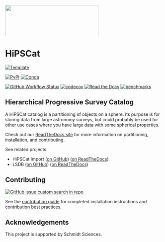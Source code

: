 <img src="https://github.com/lincc-frameworks/tape/blob/main/docs/DARK_Combo_sm.png?raw=true" width="300" height="100">

# HiPSCat

[![Template](https://img.shields.io/badge/Template-LINCC%20Frameworks%20Python%20Project%20Template-brightgreen)](https://lincc-ppt.readthedocs.io/en/latest/)

[![PyPI](https://img.shields.io/pypi/v/hipscat?color=blue&logo=pypi&logoColor=white)](https://pypi.org/project/hipscat/)
[![Conda](https://img.shields.io/conda/vn/conda-forge/hipscat.svg?color=blue&logo=condaforge&logoColor=white)](https://anaconda.org/conda-forge/hipscat)

[![GitHub Workflow Status](https://img.shields.io/github/actions/workflow/status/astronomy-commons/hipscat/smoke-test.yml)](https://github.com/astronomy-commons/hipscat/actions/workflows/smoke-test.yml)
[![codecov](https://codecov.io/gh/astronomy-commons/hipscat/branch/main/graph/badge.svg)](https://codecov.io/gh/astronomy-commons/hipscat)
[![Read the Docs](https://img.shields.io/readthedocs/hipscat)](https://hipscat.readthedocs.io/)
[![benchmarks](https://img.shields.io/github/actions/workflow/status/astronomy-commons/hipscat/asv-main.yml?label=benchmarks)](https://astronomy-commons.github.io/hipscat/)

## Hierarchical Progressive Survey Catalog

A HiPSCat catalog is a partitioning of objects on a sphere. Its purpose is for 
storing data from large astronomy surveys, but could probably be used for other 
use cases where you have large data with some spherical properties.

Check out our [ReadTheDocs site](https://hipscat.readthedocs.io/en/latest/)
for more information on partitioning, installation, and contributing.

See related projects:

* HiPSCat Import ([on GitHub](https://github.com/astronomy-commons/hipscat-import))
  ([on ReadTheDocs](https://hipscat-import.readthedocs.io/en/latest/))
* LSDB ([on GitHub](https://github.com/astronomy-commons/lsdb)) 
  ([on ReadTheDocs](https://lsdb.readthedocs.io/en/latest/))

## Contributing

[![GitHub issue custom search in repo](https://img.shields.io/github/issues-search/astronomy-commons/hipscat?color=purple&label=Good%20first%20issues&query=is%3Aopen%20label%3A%22good%20first%20issue%22)](https://github.com/astronomy-commons/hipscat/issues?q=is%3Aissue+is%3Aopen+label%3A%22good+first+issue%22)

See the [contribution guide](https://hipscat.readthedocs.io/en/latest/guide/contributing.html)
for completed installation instructions and contribution best practices.

## Acknowledgements

This project is supported by Schmidt Sciences.
